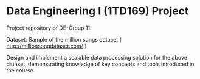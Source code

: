 # Data Engineering I (1TD169) Project
Project repository of DE-Group 11.

Dataset: Sample of the million songs dataset ( http://millionsongdataset.com/ )

Design and implement a scalable data processing solution for the above dataset, demonstrating knowledge of key concepts and tools introduced in the course.
